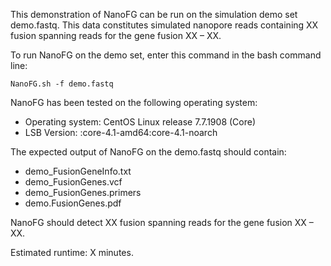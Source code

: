 This demonstration of NanoFG can be run on the simulation demo set demo.fastq. 
This data constitutes simulated nanopore reads containing XX fusion spanning reads for the gene fusion XX – XX.

To run NanoFG on the demo set, enter this command in the bash command line:

```
NanoFG.sh -f demo.fastq
```

NanoFG has been tested on the following operating system:
- Operating system:       CentOS Linux release 7.7.1908 (Core)
- LSB Version:            :core-4.1-amd64:core-4.1-noarch

The expected output of NanoFG on the demo.fastq should contain:
- demo_FusionGeneInfo.txt
- demo_FusionGenes.vcf
- demo_FusionGenes.primers
- demo.FusionGenes.pdf

NanoFG should detect XX fusion spanning reads for the gene fusion XX – XX.

Estimated runtime: X minutes.
